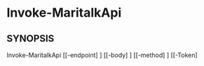 ﻿---
external help file: powershai-help.xml
schema: 2.0.0
powershai: true
---

# Invoke-MaritalkApi

## SYNOPSIS <!--!= @#Synop !-->

Invoke-MaritalkApi [[-endpoint] <Object>] [[-body] <Object>] [[-method] <Object>] [[-Token] <Object>] [[-StreamCallback] <Object>] [-OpenAI] [<CommonParameters>]


## SYNTAX <!--!= @#Syntax !-->

```
Invoke-MaritalkApi [[-endpoint] <Object>] [[-body] <Object>] [[-method] <Object>] [[-Token] <Object>] [[-StreamCallback] <Object>] [-OpenAI] [<CommonParameters>]
```

## PARAMETERS <!--!= @#Params !-->

### -OpenAI

```yml
Parameter Set: (All)
Type: switch
Aliases: 
Accepted Values: 
Required: false
Position: Named
Default Value: 
Accept pipeline input: false
Accept wildcard characters: 
```

### -StreamCallback

```yml
Parameter Set: (All)
Type: Object
Aliases: 
Accepted Values: 
Required: false
Position: 4
Default Value: 
Accept pipeline input: false
Accept wildcard characters: 
```

### -Token

```yml
Parameter Set: (All)
Type: Object
Aliases: 
Accepted Values: 
Required: false
Position: 3
Default Value: 
Accept pipeline input: false
Accept wildcard characters: 
```

### -body

```yml
Parameter Set: (All)
Type: Object
Aliases: 
Accepted Values: 
Required: false
Position: 1
Default Value: 
Accept pipeline input: false
Accept wildcard characters: 
```

### -endpoint

```yml
Parameter Set: (All)
Type: Object
Aliases: 
Accepted Values: 
Required: false
Position: 0
Default Value: 
Accept pipeline input: false
Accept wildcard characters: 
```

### -method

```yml
Parameter Set: (All)
Type: Object
Aliases: 
Accepted Values: 
Required: false
Position: 2
Default Value: 
Accept pipeline input: false
Accept wildcard characters: 
```


<!--PowershaiAiDocBlockStart-->
_Traduit automatiquement à l'aide de PowershAI et IA. 
_
<!--PowershaiAiDocBlockEnd-->
